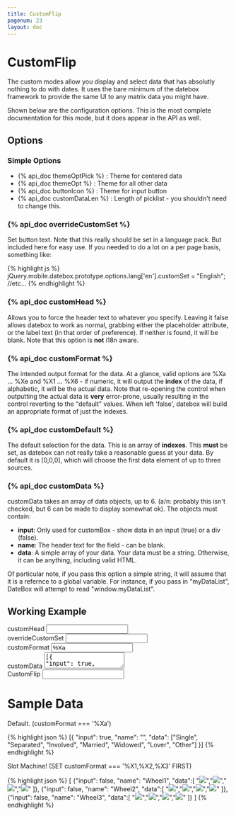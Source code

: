 ```yaml
---
title: CustomFlip
pagenum: 23
layout: doc
---
```


<script type="text/javascript">
	var selectdata = ['Single', 'Separated', 'Involved', 'Married', 'Widowed', 'Lover', 'Other'];
	jQuery.extend(jQuery.mobile.datebox.prototype.options, {
		'customData': [{
			'input': true,
			'name': '',
			'data': selectdata
		}],
		"customDefault": [0,0,0],
		"useNewStyle": true,
		"enablePopup": false,
		"useFocus": true,
		"useHeader": true,
		"customFormat": "%Xa",
	});
	jQuery.extend(jQuery.mobile, { ajaxEnabled: false });
</script>


# CustomFlip

The custom modes allow you display and select data that has absolutly nothing to 
do with dates.  It uses the bare minimum of the datebox framework to provide the 
same UI to any matrix data you might have.

Shown below are the configuration options.  This is the most complete 
documentation for this mode, but it does appear in the API as well.

## Options

### Simple Options

 - {% api_doc themeOptPick %} : Theme for centered data
 - {% api_doc themeOpt %} : Theme for all other data
 - {% api_doc buttonIcon %} : Theme for input button
 - {% api_doc customDataLen %} : Length of picklist - you shouldn't need to change this.

### {% api_doc overrideCustomSet %}

Set button text.  Note that this really should be set in a language pack.  But 
included here for easy use. If you needed to do a lot on a per page basis, 
something like:

{% highlight js %}
jQuery.mobile.datebox.prototype.options.lang['en'].customSet = "English"; //etc...
{% endhighlight %}
	
### {% api_doc customHead %}

Allows you to force the header text to whatever you specify.  Leaving it false 
allows datebox to work as normal, grabbing either the placeholder attribute, or 
the label text (in that order of preference).  If neither is found, it will be 
blank. Note that this option is **not** i18n aware.

### {% api_doc customFormat %}

The intended output format for the data.  At a glance, valid options are %Xa ... %Xe 
and %X1 ... %X6 - if numeric, it will output the **index** of the data, if 
alphabetic, it will be the actual data.  Note that re-opening the control when 
outputting the actual data is **very** error-prone, usually resulting in the 
control reverting to the "default" values. When left 'false', datebox will build 
an appropriate format of just the indexes.

### {% api_doc customDefault %}

The default selection for the data.  This is an array of **indexes**.  This 
**must** be set, as datebox can not really take a reasonable guess at your data.
By default it is [0,0,0], which will choose the first data element of up to 
three sources.

### {% api_doc customData %}

customData takes an array of data objects, up to 6. (a/n: probably this isn't 
checked, but 6 can be made to display somewhat ok).  The objects must contain:

 - **input**: Only used for customBox - show data in an input (true) or a div (false).
 - **name**: The header text for the field - can be blank.
 - **data**: A simple array of your data. Your data must be a string. Otherwise, it can be anything, including valid HTML.
 
 Of particular note, if you pass this option a simple string, it will assume that 
 it is a refernce to a global variable.  For instance, if you pass in "myDataList",
 DateBox will attempt to read "window.myDataList".

## Working Example

<div class="ui-field-contain">
	<label for="headd">customHead</label>
	<input type="text" id="headd" class="demopick" data-link="cf" data-opt="customHead">
</div>
<div class="ui-field-contain">
	<label for="setd">overrideCustomSet</label>
	<input type="text" id="setd" class="demopick" data-link="cf" data-opt="overrideCustomSet">
</div>
<div class="ui-field-contain">
	<label for="setf">customFormat</label>
	<input type="text" id="setf" class="demopick" data-link="cf" data-opt="customFormat" value="%Xa">
</div>
<div class="ui-field-contain">
	<label for="dat">customData</label>
	<textarea id="dat" class="demopick" data-link="cf" data-opt="customData">[{
"input": true,
"name": "",
"data": ["Single", "Separated", "Involved", "Married", "Widowed", "Lover", "Other"]
}]</textarea>
</div>
		
<div class="ui-field-contain">
	<label for="cf">CustomFlip</label>
	<input name="cf" type="text" data-role="datebox" id="cf" data-options='{"mode": "customflip"}' />
</div>

# Sample Data

Default.  (customFormat === '%Xa')

{% highlight json %}
[{
  "input": true,
  "name": "",
  "data": ["Single", "Separated", "Involved", "Married", "Widowed", "Lover", "Other"]
}]
{% endhighlight %}

Slot Machine! (SET customFormat === '%X1,%X2,%X3' FIRST)

{% highlight json %}
[
  {"input": false, "name": "Wheel1", "data":[
    "<img src='../img/slot1.png'>","<img src='../img/slot2.png'>","<img src='../img/slot3.png'>","<img src='../img/slot4.png'>"
  ]},
  {"input": false, "name": "Wheel2", "data":[
    "<img src='../img/slot1.png'>","<img src='../img/slot2.png'>","<img src='../img/slot3.png'>","<img src='../img/slot4.png'>"
  ]},
  {"input": false, "name": "Wheel3", "data":[
    "<img src='../img/slot1.png'>","<img src='../img/slot2.png'>","<img src='../img/slot3.png'>","<img src='../img/slot4.png'>"
  ]}
]
{% endhighlight %}
